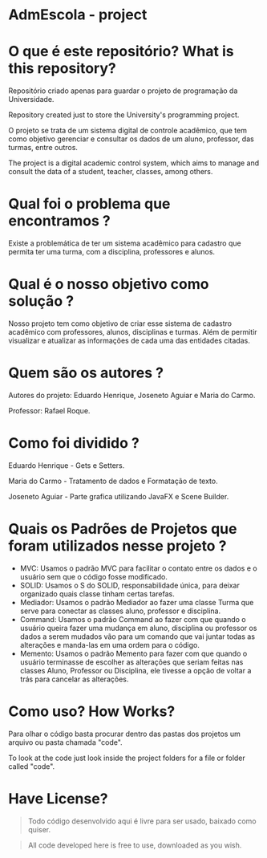 # AdmEscola - project

# O que é este repositório? What is this repository?


Repositório criado apenas para guardar o projeto de programação da Universidade.

Repository created just to store the University's programming project.

O projeto se trata de um sistema digital de controle acadêmico, que tem como objetivo gerenciar e consultar os dados de um aluno, professor, das turmas, entre outros.

The project is a digital academic control system, which aims to manage and consult the data of a student, teacher, classes, among others.

# Qual foi o problema que encontramos ?
Existe a problemática de ter um sistema acadêmico para cadastro que permita ter uma turma, com a disciplina, professores e alunos. 

# Qual é o nosso objetivo como solução ?
Nosso projeto tem como objetivo de criar esse sistema de cadastro acadêmico com professores, alunos, disciplinas e turmas. 
Além de permitir visualizar e atualizar as informações de cada uma das entidades citadas.

# Quem são os autores ?
Autores do projeto: Eduardo Henrique, Joseneto Aguiar e Maria do Carmo.

Professor: Rafael Roque.

# Como foi dividido ?

Eduardo Henrique - Gets e Setters.

Maria do Carmo - Tratamento de dados e Formatação de texto.

Joseneto Aguiar - Parte grafica utilizando JavaFX e Scene Builder.

# Quais os Padrões de Projetos que foram utilizados nesse projeto ?

- MVC: Usamos o padrão MVC para facilitar o contato entre os dados e o usuário sem que o código fosse modificado.
- SOLID: Usamos o S do SOLID, responsabilidade única, para deixar organizado quais classe tinham certas tarefas.
- Mediador: Usamos o padrão Mediador ao fazer uma classe Turma que serve para conectar as classes aluno, professor e disciplina.
- Command: Usamos o padrão Command ao fazer com que quando o usuário queira fazer uma mudança em aluno, disciplina ou professor os 
           dados a serem mudados vão para um comando que vai juntar todas as alterações e manda-las em uma ordem para o código.
- Memento: Usamos o padrão Memento para fazer com que quando o usuário terminasse de escolher as alterações que seriam feitas nas 
           classes Aluno, Professor ou Disciplina, ele tivesse a opção de voltar a trás  para cancelar as alterações.

# Como uso? How Works?


Para olhar o código basta procurar dentro das pastas dos projetos um arquivo ou pasta chamada "code".

To look at the code just look inside the project folders for a file or folder called "code".

# Have License?

> Todo código desenvolvido aqui é livre para ser usado, baixado como quiser.



> All code developed here is free to use, downloaded as you wish.
